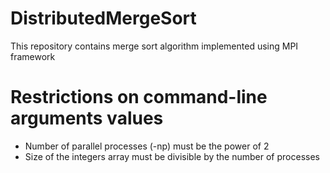 # DistributedMergeSort
This repository contains merge sort algorithm implemented using MPI framework

# Restrictions on command-line arguments values
* Number of parallel processes (-np) must be the power of 2
* Size of the integers array must be divisible by the number of processes
